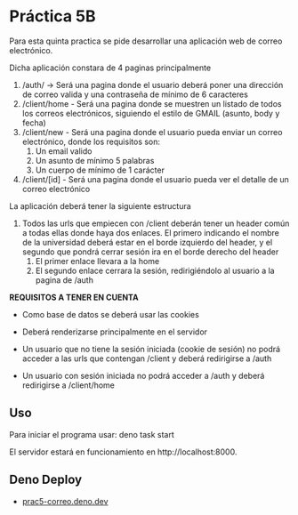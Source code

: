 # Práctica 5B

Para esta quinta practica se pide desarrollar una aplicación web de correo electrónico.

Dicha aplicación constara de 4 paginas principalmente

1.  /auth/ -> Será una pagina donde el usuario deberá poner una dirección de correo valida y una contraseña de mínimo de 6 caracteres
2.  /client/home - Será una pagina donde se muestren un listado de todos los correos electrónicos, siguiendo el estilo de GMAIL (asunto, body y fecha)
3.  /client/new - Será una pagina donde el usuario pueda enviar un correo electrónico, donde los requisitos son:
    1.  Un email valido
    2.  Un asunto de mínimo 5 palabras
    3.  Un cuerpo de mínimo de 1 carácter
4.  /client/[id] - Será una pagina donde el usuario pueda ver el detalle de un correo electrónico

La aplicación deberá tener la siguiente estructura

1.  Todos las urls que empiecen con /client deberán tener un header común a todas ellas donde haya dos enlaces. El primero indicando el nombre de la universidad deberá estar en el borde izquierdo del header, y el segundo que pondrá cerrar sesión ira en el borde derecho del header
    1.  El primer enlace llevara a la home
    2.  El segundo enlace cerrara la sesión, redirigiéndolo al usuario a la pagina de /auth

  

**REQUISITOS A TENER EN CUENTA**

- Como base de datos se deberá usar las cookies

- Deberá renderizarse principalmente en el servidor

- Un usuario que no tiene la sesión iniciada (cookie de sesión) no podrá acceder a las urls que contengan /client y deberá redirigirse a /auth

- Un usuario con sesión iniciada no podrá acceder a /auth y deberá redirigirse a /client/home

## Uso

Para iniciar el programa usar: deno task start

El servidor estará en funcionamiento en http://localhost:8000.


## Deno Deploy

-  [prac5-correo.deno.dev](https://prac5-correo.deno.dev/)
